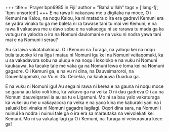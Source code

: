 +++
title = 'Prayer bpn6985 in Fiji'
author = "Bahá'u'lláh"
tags = ['lang-fj', 'bpn-unsorted']
+++
E na rawa li vakacava me u digitaka na moce, O i Kemuni na Kalou, na noqu Kalou, ka ni matadra o ira era gadrevi Kemuni era se yadra vinaka tu ga me baleta ni ra tawase tani tu mai vei Kemuni; e na rawa li vakacava me u davo sobu e na vakacegu ni se rarawa tu mada ga ka vutugu na yalodra o ira na Nomuni daulomani e na vuku ni nodra yawa tani mai e na Nomuni i serau?

Au sa laiva vakatabakidua. O i Kemuni na Turaga, na yaloqu kei na noqu bula taucoko ki na liga i matau ni Nomuni igu kei na Nomuni veitaqomaki, ka u sa vakadavora sobu na uluqu e na noqu i lokoloko e na vuku ni Nomuni kaukauwa, ka tacake tale me vaka ga na Nomuni lewa e loma kei na Nomuni gagadre. O i Kemuni ga, e na vu ni dina, na Dauveimaroroi, na Dauveitaqomaki, na Vu ni iGu Cecekia, na kaukauwa Duadua ga.

E na vuku ni Nomuni igu! Au sega ni rawa ni kerea e na gauna ni noqu moce se gauna au lako voli kina, ka vakavo ga na veika O ni dau gadreva.O i au na Nomuni dauveiqaravi ia au sa tu e Ligamuni. Mo ni sa bau yalo vakaturaga ka vukei au me u vakayacora na veika e na yaco kina me kaburaki yani na i saluaki boi vinaka ni Nomuni gagadre lagilagi. Oqori dina sara, na Nomuni i nuinui ka nodra i nuinui tale ga o ira era sa marautaka na veivolekati kei Kemuni. Mo ni sa vakalagilagi ga O i Kemuni, na Turaga ni veivuravura kece ga!
